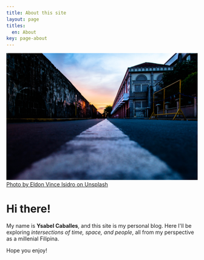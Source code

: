 ```yaml
---
title: About this site
layout: page
titles:
  en: About
key: page-about
---
```


![Hello World](/assets/images/eldon-vince-isidro-598694-unsplash.jpg)
[Photo by Eldon Vince Isidro on Unsplash](https://unsplash.com/photos/7UPZKihEdsc?utm_source=unsplash&utm_medium=referral&utm_content=creditCopyText&modal=%7B%22userId%22%3A%22zjZH2I5Q7oo%22%2C%22tag%22%3A%22CreditBadge%22%7D)
# Hi there!

My name is **Ysabel Caballes**, and this site is my personal blog. Here I'll be exploring *intersections of time, space, and people*, all from my perspective as a millenial Filipina.

Hope you enjoy!